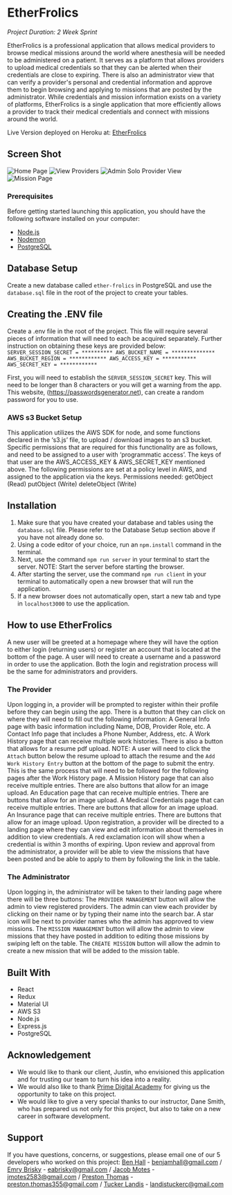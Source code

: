 # EtherFrolics
 
_Project Duration: 2 Week Sprint_
 
EtherFrolics is a professional application that allows medical providers to browse medical missions around the world where anesthesia will be needed to be administered on a patient. It serves as a platform that allows providers to upload medical credentials so that they can be alerted when their credentials are close to expiring. There is also an administrator view that can verify a provider's personal and credential information and approve them to begin browsing and applying to missions that are posted by the administrator. While credentials and mission information exists on a variety of platforms, EtherFrolics is a single application that more efficiently allows a provider to track their medical credentials and connect with missions around the world.
 
Live Version deployed on Heroku at: [EtherFrolics](https://ether-frolics-1.herokuapp.com/#/home/0)
 
## Screen Shot
 
![Home Page](/public/images/homepage.jpeg)
![View Providers](/public/images/providers.jpeg)
![Admin Solo Provider View](/public/images/adminproviders.jpeg)
![Mission Page](/public/images/missions.jpeg)
 
### Prerequisites
Before getting started launching this application, you should have the following software installed on your computer: 
 
- [Node.js](https://nodejs.org/en/)
- [Nodemon](https://nodemon.io) 
- [PostgreSQL](https://www.postgresql.org)
 
## Database Setup
Create a new database called `ether-frolics` in PostgreSQL and use the `database.sql` file in the root of the project to create your tables.
 
## Creating the .ENV file
Create a .env file in the root of the project. This file will require several pieces of information that will need to each be acquired separately. Further instruction on obtaining these keys are provided below: 
`SERVER_SESSION_SECRET = **********
AWS_BUCKET_NAME = **************
AWS_BUCKET_REGION = ************
AWS_ACCESS_KEY = ***********
AWS_SECRET_KEY = ************`
 
First, you will need to establish the `SERVER_SESSION_SECRET` key. This will need to be longer than 8 characters or you will get a warning from the app. This website, (https://passwordsgenerator.net), can create a random password for you to use.
 
### AWS s3 Bucket Setup
This application utilizes the AWS SDK for node, and some functions declared in the ‘s3.js’ file, to upload / download images to an s3 bucket. Specific permissions that are required for this functionality are as follows, and need to be assigned to a user with ‘programmatic access’. The keys of that user are the AWS_ACCESS_KEY & AWS_SECRET_KEY mentioned above. The following permissions are set at a policy level in AWS, and assigned to the application via the keys. Permissions needed:
getObject (Read)
putObject (Write)
deleteObject (Write)
 
 
## Installation
1. Make sure that you have created your database and tables using the `database.sql` file. Please refer to the Database Setup section above if you have not already done so.
2. Using a code editor of your choice, run an `npm.install` command in the terminal.
3. Next, use the command `npm run server` in your terminal to start the server. NOTE: Start the server before starting the browser.
4. After starting the server, use the command `npm run client` in your terminal to automatically open a new browser that will run the application.
5. If a new browser does not automatically open, start a new tab and type in `localhost3000` to use the application.
 
## How to use EtherFrolics
A new user will be greeted at a homepage where they will have the option to either login (returning users) or register an account that is located at the bottom of the page.
A user will need to create a username and a password in order to use the application.
Both the login and registration process will be the same for administrators and providers.
### The Provider
Upon logging in, a provider will be prompted to register within their profile before they can begin using the app.
There is a button that they can click on where they will need to fill out the following information:
A General Info page with basic information including Name, DOB, Provider Role, etc.
A Contact Info page that includes a Phone Number, Address, etc.
A Work History page that can receive multiple work histories. There is also a button that allows for a resume pdf upload. NOTE: A user will need to click the `Attach` button below the resume upload to attach the resume and the `Add Work History Entry` button at the bottom of the page to submit the entry. This is the same process that will need to be followed for the following pages after the Work History page.
A Mission History page that can also receive multiple entries. There are also buttons that allow for an image upload.
An Education page that can receive multiple entries. There are buttons that allow for an image upload.
A Medical Credentials page that can receive multiple entries. There are buttons that allow for an image upload.
An Insurance page that can receive multiple entries. There are buttons that allow for an image upload.
Upon registration, a provider will be directed to a landing page where they can view and edit information about themselves in addition to view credentials. A red exclamation icon will show when a credential is within 3 months of expiring.
Upon review and approval from the administrator, a provider will be able to view the missions that have been posted and be able to apply to them by following the link in the table.
### The Administrator
Upon logging in, the administrator will be taken to their landing page where there will be three buttons:
The `PROVIDER MANAGEMENT` button will allow the admin to view registered providers. The admin can view each provider by clicking on their name or by typing their name into the search bar. A star icon will be next to provider names who the admin has approved to view missions.
The `MISSION MANAGEMENT` button will allow the admin to view missions that they have posted in addition to editing those missions by swiping left on the table.
The `CREATE MISSION` button will allow the admin to create a new mission that will be added to the mission table. 

## Built With
- React
- Redux
- Material UI
- AWS S3
- Node.js
- Express.js
- PostgreSQL
 
## Acknowledgement
- We would like to thank our client, Justin, who envisioned this application and for trusting our team to turn his idea into a reality.
- We would also like to thank [Prime Digital Academy](www.primeacademy.io) for giving us the opportunity to take on this project.
- We would like to give a very special thanks to our instructor, Dane Smith, who has prepared us not only for this project, but also to take on a new career in software development. 
 
## Support
If you have questions, concerns, or suggestions, please email one of our 5 developers who worked on this project:
[Ben Hall](https://github.com/benjamhall) - [benjamhall@gmail.com](mailto:benjamhall@gmail.com)
/
[Emry Brisky](https://github.com/eabrisky) - [eabrisky@gmail.com](mailto:eabrisky@gmail.com)
/
[Jacob Motes](https://github.com/jcm2583) - [jmotes2583@gmail.com](mailto:jmotes2583@gmail.com)
/
[Preston Thomas](https://github.com/eabrisky) - [preston.thomas355@gmail.com](mailto:preston.thomas355@gmail.com)
/
[Tucker Landis](https://github.com/TuckerLandis) - [landistuckerc@gmail.com](mailto:landistuckerc@gmail.com) 
